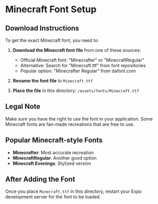 # Minecraft Font Setup

## Download Instructions

To get the exact Minecraft font, you need to:

1. **Download the Minecraft font file** from one of these sources:
   - Official Minecraft font: "Minecrafter" or "MinecraftRegular"
   - Alternative: Search for "Minecraft.ttf" from font repositories
   - Popular option: "Minecrafter Regular" from dafont.com

2. **Rename the font file** to `Minecraft.ttf`

3. **Place the file** in this directory: `/assets/fonts/Minecraft.ttf`

## Legal Note
Make sure you have the right to use the font in your application. Some Minecraft fonts are fan-made recreations that are free to use.

## Popular Minecraft-style Fonts
- **Minecrafter**: Most accurate recreation
- **MinecraftRegular**: Another good option
- **Minecraft Evenings**: Stylized version

## After Adding the Font
Once you place `Minecraft.ttf` in this directory, restart your Expo development server for the font to be loaded.
